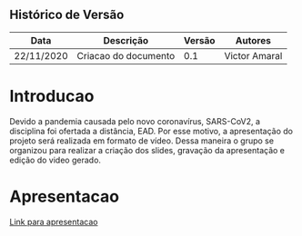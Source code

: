 ## Histórico de Versão 
| Data | Descrição | Versão | Autores |
| -------- | -------- | -------- | -------- |
| 22/11/2020 | Criacao do documento | 0.1 | Victor Amaral |

# Introducao

Devido a pandemia causada pelo novo coronavírus, SARS-CoV2, a disciplina foi ofertada a distância, EAD. Por esse motivo, a apresentação do projeto será realizada em formato de vídeo. Dessa maneira o grupo se organizou para realizar a criação dos slides, gravação da apresentação e edição do video gerado.

# Apresentacao

[Link para apresentacao](https://www.youtube.com/watch?v=VVx_-LyIVyI)